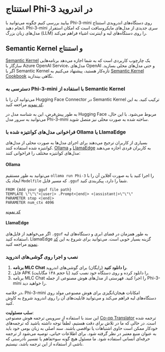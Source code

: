 <!--
CO_OP_TRANSLATOR_METADATA:
{
  "original_hash": "9481b07dda8f9715a5d1ff43fb27568b",
  "translation_date": "2025-05-07T14:31:03+00:00",
  "source_file": "md/01.Introduction/03/Android_Inference.md",
  "language_code": "fa"
}
-->
# **استنتاج Phi-3 در اندروید**

بیایید بررسی کنیم چگونه می‌توانید با Phi-3-mini روی دستگاه‌های اندرویدی استنتاج انجام دهید. Phi-3-mini سری جدیدی از مدل‌های مایکروسافت است که امکان استقرار مدل‌های زبان بزرگ (LLM) را روی دستگاه‌های لبه و اینترنت اشیاء فراهم می‌کند.

## Semantic Kernel و استنتاج

[Semantic Kernel](https://github.com/microsoft/semantic-kernel) یک چارچوب کاربردی است که به شما اجازه می‌دهد برنامه‌هایی سازگار با Azure OpenAI Service، مدل‌های OpenAI و حتی مدل‌های محلی بسازید. اگر با Semantic Kernel تازه‌کار هستید، پیشنهاد می‌کنیم به [Semantic Kernel Cookbook](https://github.com/microsoft/SemanticKernelCookBook?WT.mc_id=aiml-138114-kinfeylo) نگاهی بیندازید.

### دسترسی به Phi-3-mini با استفاده از Semantic Kernel

می‌توانید آن را با Hugging Face Connector در Semantic Kernel ترکیب کنید. به این [کد نمونه](https://github.com/Azure-Samples/Phi-3MiniSamples/tree/main/semantickernel?WT.mc_id=aiml-138114-kinfeylo) مراجعه کنید.

به طور پیش‌فرض، این به شناسه مدل در Hugging Face مربوط می‌شود. با این حال، می‌توانید به سرور مدل Phi-3-mini ساخته شده به صورت محلی نیز متصل شوید.

### فراخوانی مدل‌های کوانتیزه شده با Ollama یا LlamaEdge

بسیاری از کاربران ترجیح می‌دهند برای اجرای مدل‌ها به صورت محلی از مدل‌های کوانتیزه شده استفاده کنند. [Ollama](https://ollama.com/) و [LlamaEdge](https://llamaedge.com) به کاربران فردی اجازه می‌دهند مدل‌های کوانتیزه مختلف را فراخوانی کنند:

#### Ollama

می‌توانید به طور مستقیم `ollama run Phi-3` را اجرا کنید یا به صورت آفلاین آن را با ایجاد یک `Modelfile` که مسیر فایل `.gguf` شما را دارد، پیکربندی کنید.

```gguf
FROM {Add your gguf file path}
TEMPLATE \"\"\"<|user|> .Prompt<|end|> <|assistant|>\"\"\"
PARAMETER stop <|end|>
PARAMETER num_ctx 4096
```

[کد نمونه](https://github.com/Azure-Samples/Phi-3MiniSamples/tree/main/ollama?WT.mc_id=aiml-138114-kinfeylo)

#### LlamaEdge

اگر می‌خواهید از فایل‌های `.gguf` به طور همزمان در فضای ابری و دستگاه‌های لبه استفاده کنید، LlamaEdge گزینه بسیار خوبی است. می‌توانید برای شروع به این [کد نمونه](https://github.com/Azure-Samples/Phi-3MiniSamples/tree/main/wasm?WT.mc_id=aiml-138114-kinfeylo) مراجعه کنید.

### نصب و اجرا روی گوشی‌های اندروید

1. **برنامه MLC Chat را دانلود کنید** (رایگان) برای گوشی‌های اندروید.
2. فایل APK (با حجم ۱۴۸ مگابایت) را دانلود کرده و روی دستگاه خود نصب کنید.
3. برنامه MLC Chat را اجرا کنید. فهرستی از مدل‌های هوش مصنوعی از جمله Phi-3-mini را خواهید دید.

در خلاصه، Phi-3-mini امکانات هیجان‌انگیزی برای هوش مصنوعی مولد روی دستگاه‌های لبه فراهم می‌کند و می‌توانید قابلیت‌های آن را روی اندروید شروع به کاوش کنید.

**سلب مسئولیت**:  
این سند با استفاده از سرویس ترجمه هوش مصنوعی [Co-op Translator](https://github.com/Azure/co-op-translator) ترجمه شده است. در حالی که ما در تلاش برای دقت هستیم، لطفاً توجه داشته باشید که ترجمه‌های خودکار ممکن است حاوی اشتباهات یا نواقصی باشند. سند اصلی به زبان بومی خود باید به عنوان منبع معتبر در نظر گرفته شود. برای اطلاعات حیاتی، توصیه می‌شود از ترجمه حرفه‌ای انسانی استفاده شود. ما مسئول هیچ گونه سوءتفاهم یا تفسیر نادرستی که ناشی از استفاده از این ترجمه باشد، نیستیم.